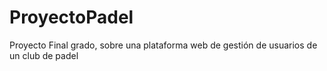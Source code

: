 # ProyectoPadel
Proyecto Final grado, sobre una plataforma web de gestión de usuarios de un club de padel
